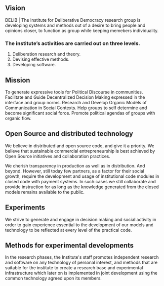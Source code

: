 ## Vision
DELIB | The Institute for Deliberative Democracy research group is developing systems and methods out of a desire to bring people and opinions closer, to function as group while keeping memebers individuality. 

### The institute’s activities are carried out on three levels.
1. Deliberation research and theory.
2. Devising effective methods.
3. Developing software. 

## Mission
To generate expressive tools for Political Discourse in communities.
Facilitate and Guide Decentralized Decision Making expressed in the interface and group norms. 
Research and Develop Organic Models of Communication in Social Contexts.
Help groups to self determine and become significant social force. 
Promote political agendas of groups with organic flow. 
## Open Source and distributed technology
We believe in distributed and open source code, and give it a priority. 
We believe that sustainable commercial entrepreneurship is best achieved by Open Source initiatives and collaboration practices. 

We cherish transparency in production as well as in distribution. And beyond.
However, still today few partners, as a factor for their social growth, require the development and usage of institutional code modules in closed code with payment systems. In such cases we still collaborate and provide instruction for as long as the knowledge generated from the closed models remains available to the public.

## Experiments

 We strive to generate and engage in decision making and social activity in order to gain experience essential to the development of our models and technology to be reflected at every level of the practical code.
 
## Methods for experimental developments
In the research phases, the Institute's staff promotes independent research and software on any technology of personal interest, and methods that are suitable for the institute to create a research base and experimental infrastructure which later on is implemented in joint development using the common technology agreed upon its members.
